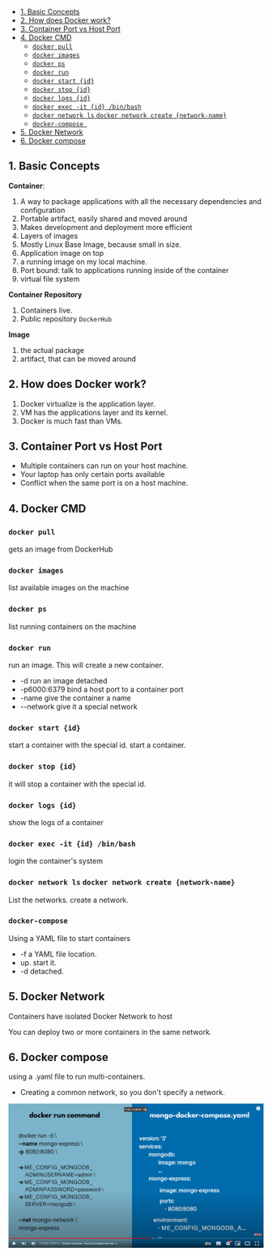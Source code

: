 - [1. Basic Concepts](#1-basic-concepts)
- [2. How does Docker work?](#2-how-does-docker-work)
- [3. Container Port vs Host Port](#3-container-port-vs-host-port)
- [4. Docker CMD](#4-docker-cmd)
  - [`docker pull`](#docker-pull)
  - [`docker images`](#docker-images)
  - [`docker ps`](#docker-ps)
  - [`docker run`](#docker-run)
  - [`docker start {id}`](#docker-start-id)
  - [`docker stop {id}`](#docker-stop-id)
  - [`docker logs {id}`](#docker-logs-id)
  - [`docker exec -it {id} /bin/bash`](#docker-exec--it-id-binbash)
  - [`docker network ls` `docker network create {network-name}`](#docker-network-ls-docker-network-create-network-name)
  - [`docker-compose `](#docker-compose-)
- [5. Docker Network](#5-docker-network)
- [6. Docker compose](#6-docker-compose)

## 1. Basic Concepts 

**Container**: 

1. A way to package applications with all the necessary dependencies and configuration
2. Portable artifact, easily shared and moved around
3. Makes development and deployment more efficient
4. Layers of images
5. Mostly Linux Base Image, because small in size.
6. Application image on top
7. a running image on my local machine.
8. Port bound: talk to applications running inside of the container
9. virtual file system


**Container Repository**

1. Containers live.
2. Public repository `DockerHub`


**Image**

1. the actual package
2. artifact, that can be moved around



## 2. How does Docker work?

1. Docker virtualize is the application layer.
2. VM has the applications layer and its kernel.
3. Docker is much fast than VMs.



## 3. Container Port vs Host Port

- Multiple containers can run on your host machine.
- Your laptop has only certain ports available
- Conflict when the same port is on a host machine.



## 4. Docker CMD

### `docker pull`

 gets an image from DockerHub

### `docker images`

list available images on the machine


### `docker ps`

 list running containers on the machine

### `docker run`

 run an image. This will create a new container.

 - -d run an image detached
 - -p6000:6379 bind a host port to a container port
 - -name give the container a name
 - --network give it a special network
 
### `docker start {id}`

start a container with the special id. start a container.

###  `docker stop {id}`

it will stop a container with the special id.

### `docker logs {id}`

 show the logs of a container
 
### `docker exec -it {id} /bin/bash`

login the container's system 

### `docker network ls` `docker network create {network-name}`

List the networks. create a network.

### `docker-compose `

Using a YAML file to start containers 

- -f a YAML file location. 
- up. start it.
- -d detached.


## 5. Docker Network

Containers have isolated Docker Network to host 

You can deploy two or more containers in the same network.


## 6. Docker compose

using a .yaml file to run multi-containers.

- Creating a common network, so you don't specify a network.

![](images/yaml.png)







